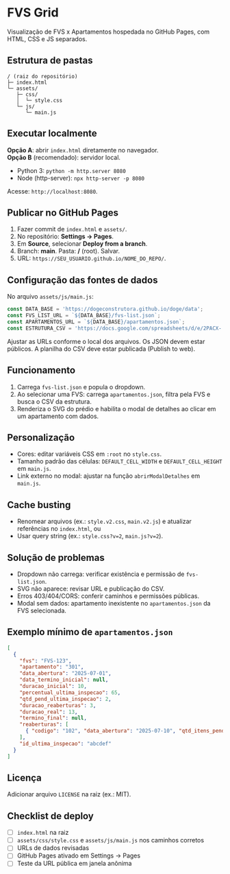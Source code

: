 # FVS Grid

Visualização de FVS x Apartamentos hospedada no GitHub Pages, com HTML, CSS e JS separados.

## Estrutura de pastas
```
/ (raiz do repositório)
├─ index.html
└─ assets/
   ├─ css/
   │  └─ style.css
   └─ js/
      └─ main.js
```

## Executar localmente
**Opção A**: abrir `index.html` diretamente no navegador.  
**Opção B** (recomendado): servidor local.
- Python 3: `python -m http.server 8080`
- Node (http-server): `npx http-server -p 8080`

Acesse: `http://localhost:8080`.

## Publicar no GitHub Pages
1. Fazer commit de `index.html` e `assets/`.
2. No repositório: **Settings → Pages**.
3. Em **Source**, selecionar **Deploy from a branch**.
4. Branch: **main**. Pasta: **/** (root). Salvar.
5. URL: `https://SEU_USUARIO.github.io/NOME_DO_REPO/`.

## Configuração das fontes de dados
No arquivo `assets/js/main.js`:
```js
const DATA_BASE = 'https://dogeconstrutora.github.io/doge/data';
const FVS_LIST_URL = `${DATA_BASE}/fvs-list.json`;
const APARTAMENTOS_URL = `${DATA_BASE}/apartamentos.json`;
const ESTRUTURA_CSV = 'https://docs.google.com/spreadsheets/d/e/2PACX-.../pub?output=csv';
```
Ajustar as URLs conforme o local dos arquivos. Os JSON devem estar públicos. A planilha do CSV deve estar publicada (Publish to web).

## Funcionamento
1. Carrega `fvs-list.json` e popula o dropdown.
2. Ao selecionar uma FVS: carrega `apartamentos.json`, filtra pela FVS e busca o CSV da estrutura.
3. Renderiza o SVG do prédio e habilita o modal de detalhes ao clicar em um apartamento com dados.

## Personalização
- Cores: editar variáveis CSS em `:root` no `style.css`.
- Tamanho padrão das células: `DEFAULT_CELL_WIDTH` e `DEFAULT_CELL_HEIGHT` em `main.js`.
- Link externo no modal: ajustar na função `abrirModalDetalhes` em `main.js`.

## Cache busting
- Renomear arquivos (ex.: `style.v2.css`, `main.v2.js`) e atualizar referências no `index.html`, ou
- Usar query string (ex.: `style.css?v=2`, `main.js?v=2`).

## Solução de problemas
- Dropdown não carrega: verificar existência e permissão de `fvs-list.json`.
- SVG não aparece: revisar URL e publicação do CSV.
- Erros 403/404/CORS: conferir caminhos e permissões públicas.
- Modal sem dados: apartamento inexistente no `apartamentos.json` da FVS selecionada.

## Exemplo mínimo de `apartamentos.json`
```json
[
  {
    "fvs": "FVS-123",
    "apartamento": "301",
    "data_abertura": "2025-07-01",
    "data_termino_inicial": null,
    "duracao_inicial": 10,
    "percentual_ultima_inspecao": 65,
    "qtd_pend_ultima_inspecao": 2,
    "duracao_reaberturas": 3,
    "duracao_real": 13,
    "termino_final": null,
    "reaberturas": [
      { "codigo": "102", "data_abertura": "2025-07-10", "qtd_itens_pendentes": 2 }
    ],
    "id_ultima_inspecao": "abcdef"
  }
]
```

## Licença
Adicionar arquivo `LICENSE` na raiz (ex.: MIT).

## Checklist de deploy
- [ ] `index.html` na raiz
- [ ] `assets/css/style.css` e `assets/js/main.js` nos caminhos corretos
- [ ] URLs de dados revisadas
- [ ] GitHub Pages ativado em Settings → Pages
- [ ] Teste da URL pública em janela anônima

